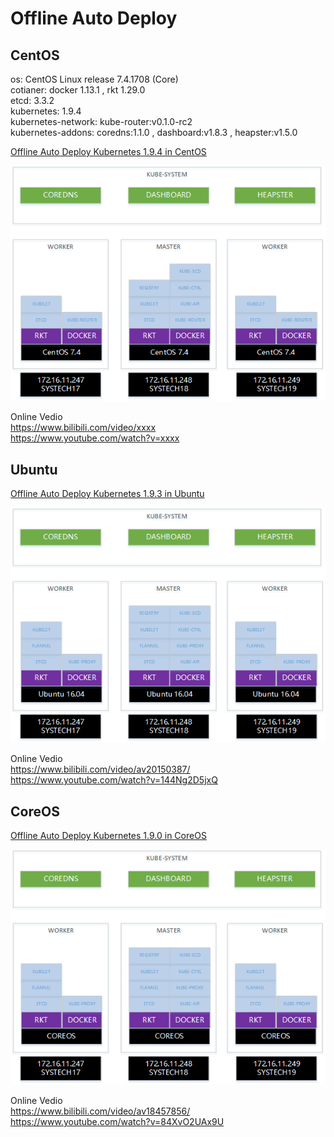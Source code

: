 # Offline Auto Deploy

## CentOS

os: CentOS Linux release 7.4.1708 (Core)<br>
cotianer: docker 1.13.1 , rkt 1.29.0<br>
etcd: 3.3.2<br>
kubernetes: 1.9.4<br>
kubernetes-network: kube-router:v0.1.0-rc2<br>
kubernetes-addons: coredns:1.1.0 , dashboard:v1.8.3 , heapster:v1.5.0

[Offline Auto Deploy Kubernetes 1.9.4 in CentOS](./docs/centos.md)

<img alt="Schema" src="docs/imgs/centos-schema.png">

Online Vedio<br>
https://www.bilibili.com/video/xxxx<br>
https://www.youtube.com/watch?v=xxxx

## Ubuntu

[Offline Auto Deploy Kubernetes 1.9.3 in Ubuntu](./docs/ubuntu.md)

<img alt="Schema" src="docs/imgs/ubuntu-schema.png">

Online Vedio<br>
https://www.bilibili.com/video/av20150387/<br>
https://www.youtube.com/watch?v=144Ng2D5jxQ

## CoreOS

[Offline Auto Deploy Kubernetes 1.9.0 in CoreOS](./docs/coreos.md)

<img alt="Schema" src="docs/imgs/coreos-schema.png">

Online Vedio<br>
https://www.bilibili.com/video/av18457856/<br>
https://www.youtube.com/watch?v=84XvO2UAx9U